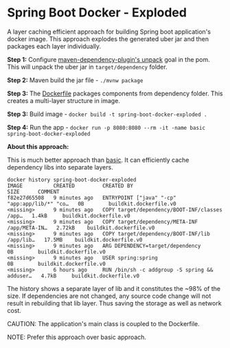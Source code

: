 # Spring Boot Docker - Exploded

A layer caching efficient approach for building Spring boot application's docker image. This approach explodes the generated uber jar and then packages each layer individually. 

**Step 1:** Configure [maven-dependency-plugin's unpack](https://maven.apache.org/plugins/maven-dependency-plugin/unpack-mojo.html) goal in the pom. This will unpack the uber jar in `target/dependency` folder.


**Step 2:** Maven build the jar file - `./mvnw package`

**Step 3:** The [Dockerfile](./Dockerfile) packages components from dependency folder. This creates a multi-layer structure in image.

**Step 3:** Build image - `docker build -t spring-boot-docker-exploded .`

**Step 4:** Run the app - `docker run -p 8080:8080 --rm -it -name basic spring-boot-docker-exploded`


**About this approach:**

This is much better approach than [basic](../basic). It can efficiently cache dependency libs into separate layers. 

```shell
docker history spring-boot-docker-exploded 
IMAGE          CREATED         CREATED BY                                      SIZE      COMMENT
f82e27d65508   9 minutes ago   ENTRYPOINT ["java" "-cp" "app:app/lib/*" "co…   0B        buildkit.dockerfile.v0
<missing>      9 minutes ago   COPY target/dependency/BOOT-INF/classes /app…   1.4kB     buildkit.dockerfile.v0
<missing>      9 minutes ago   COPY target/dependency/META-INF /app/META-IN…   2.72kB    buildkit.dockerfile.v0
<missing>      9 minutes ago   COPY target/dependency/BOOT-INF/lib /app/lib…   17.5MB    buildkit.dockerfile.v0
<missing>      9 minutes ago   ARG DEPENDENCY=target/dependency                0B        buildkit.dockerfile.v0
<missing>      9 minutes ago   USER spring:spring                              0B        buildkit.dockerfile.v0
<missing>      6 hours ago     RUN /bin/sh -c addgroup -S spring && adduser…   4.7kB     buildkit.dockerfile.v0

```
The history shows a separate layer of lib and it constitutes the ~98% of the size. If dependencies are not changed, any source code change will not result in rebuilding that lib layer. Thus saving the storage as well as network cost.

CAUTION: The application's main class is coupled to the Dockerfile.

NOTE: Prefer this approach over basic approach.


